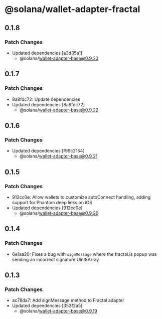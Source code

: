 # @solana/wallet-adapter-fractal

## 0.1.8

### Patch Changes

-   Updated dependencies [a3d35a1]
    -   @solana/wallet-adapter-base@0.9.23

## 0.1.7

### Patch Changes

-   8a8fdc72: Update dependencies
-   Updated dependencies [8a8fdc72]
    -   @solana/wallet-adapter-base@0.9.22

## 0.1.6

### Patch Changes

-   Updated dependencies [f99c2154]
    -   @solana/wallet-adapter-base@0.9.21

## 0.1.5

### Patch Changes

-   912cc0e: Allow wallets to customize autoConnect handling, adding support for Phantom deep links on iOS
-   Updated dependencies [912cc0e]
    -   @solana/wallet-adapter-base@0.9.20

## 0.1.4

### Patch Changes

-   6e1aa20: Fixes a bug with `signMessage` where the fractal.is popup was sending an incorrect signature Uint8Array

## 0.1.3

### Patch Changes

-   ac78da7: Add signMessage method to Fractal adapter
-   Updated dependencies [353f2a5]
    -   @solana/wallet-adapter-base@0.9.19
